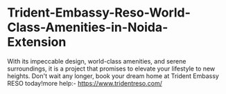 # Trident-Embassy-Reso-World-Class-Amenities-in-Noida-Extension
With its impeccable design, world-class amenities, and serene surroundings, it is a project that promises to elevate your lifestyle to new heights. Don't wait any longer, book your dream home at Trident Embassy RESO today!more help:- https://www.tridentreso.com/
